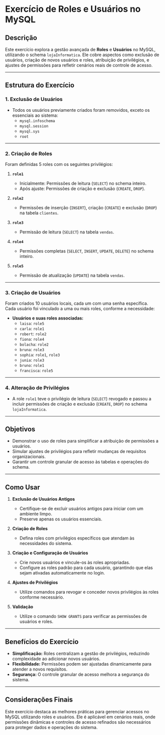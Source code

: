 # Exercício de Roles e Usuários no MySQL

## Descrição
Este exercício explora a gestão avançada de **Roles** e **Usuários** no MySQL, utilizando o schema `lojaInformatica`. Ele cobre aspectos como exclusão de usuários, criação de novos usuários e roles, atribuição de privilégios, e ajustes de permissões para refletir cenários reais de controle de acesso.

---

## Estrutura do Exercício

### 1. **Exclusão de Usuários**
- Todos os usuários previamente criados foram removidos, exceto os essenciais ao sistema:
  - `mysql.infoschema`
  - `mysql.session`
  - `mysql.sys`
  - `root`

---

### 2. **Criação de Roles**
Foram definidas 5 roles com os seguintes privilégios:
1. **`role1`**
   - Inicialmente: Permissões de leitura (`SELECT`) no schema inteiro.
   - Após ajuste: Permissões de criação e exclusão (`CREATE`, `DROP`).

2. **`role2`**
   - Permissões de inserção (`INSERT`), criação (`CREATE`) e exclusão (`DROP`) na tabela `clientes`.

3. **`role3`**
   - Permissão de leitura (`SELECT`) na tabela `vendas`.

4. **`role4`**
   - Permissões completas (`SELECT`, `INSERT`, `UPDATE`, `DELETE`) no schema inteiro.

5. **`role5`**
   - Permissão de atualização (`UPDATE`) na tabela `vendas`.

---

### 3. **Criação de Usuários**
Foram criados 10 usuários locais, cada um com uma senha específica. Cada usuário foi vinculado a uma ou mais roles, conforme a necessidade:
- **Usuários e suas roles associadas:**
  - `laisa`: `role5`
  - `carla`: `role1`
  - `robert`: `role2`
  - `fiona`: `role4`
  - `bolacha`: `role2`
  - `bruna`: `role3`
  - `sophia`: `role1`, `role3`
  - `junia`: `role3`
  - `bruno`: `role1`
  - `francisca`: `role5`

---

### 4. **Alteração de Privilégios**
- A role `role1` teve o privilégio de leitura (`SELECT`) revogado e passou a incluir permissões de criação e exclusão (`CREATE`, `DROP`) no schema `lojaInformatica`.

---

## Objetivos

- Demonstrar o uso de roles para simplificar a atribuição de permissões a usuários.
- Simular ajustes de privilégios para refletir mudanças de requisitos organizacionais.
- Garantir um controle granular de acesso às tabelas e operações do schema.

---

## Como Usar

1. **Exclusão de Usuários Antigos**
   - Certifique-se de excluir usuários antigos para iniciar com um ambiente limpo.
   - Preserve apenas os usuários essenciais.

2. **Criação de Roles**
   - Defina roles com privilégios específicos que atendam às necessidades do sistema.

3. **Criação e Configuração de Usuários**
   - Crie novos usuários e vincule-os às roles apropriadas.
   - Configure as roles padrão para cada usuário, garantindo que elas sejam ativadas automaticamente no login.

4. **Ajustes de Privilégios**
   - Utilize comandos para revogar e conceder novos privilégios às roles conforme necessário.

5. **Validação**
   - Utilize o comando `SHOW GRANTS` para verificar as permissões de usuários e roles.

---

## Benefícios do Exercício

- **Simplificação:** Roles centralizam a gestão de privilégios, reduzindo complexidade ao adicionar novos usuários.
- **Flexibilidade:** Permissões podem ser ajustadas dinamicamente para atender a novos requisitos.
- **Segurança:** O controle granular de acesso melhora a segurança do sistema.

---

## Considerações Finais
Este exercício destaca as melhores práticas para gerenciar acessos no MySQL utilizando roles e usuários. Ele é aplicável em cenários reais, onde permissões dinâmicas e controles de acesso refinados são necessários para proteger dados e operações do sistema.
